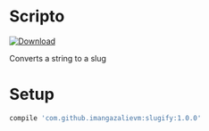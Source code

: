 # Scripto
[ ![Download](https://api.bintray.com/packages/imangazaliev/maven/slugify/images/download.svg) ](https://bintray.com/imangazaliev/maven/slugify/_latestVersion)

Converts a string to a slug

# Setup

```gradle
compile 'com.github.imangazalievm:slugify:1.0.0'
```
